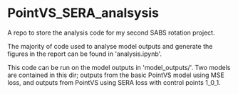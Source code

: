 # PointVS_SERA_analsysis
A repo to store the analysis code for my second SABS rotation project.

The majority of code used to analyse model outputs and generate the figures in the report can be found in 'analysis.ipynb'.

This code can be run on the model outputs in 'model_outputs/'. Two models are contained in this dir; outputs from the basic PointVS model using MSE loss, and outputs from PointVS using SERA loss with control points 1_0_1.


